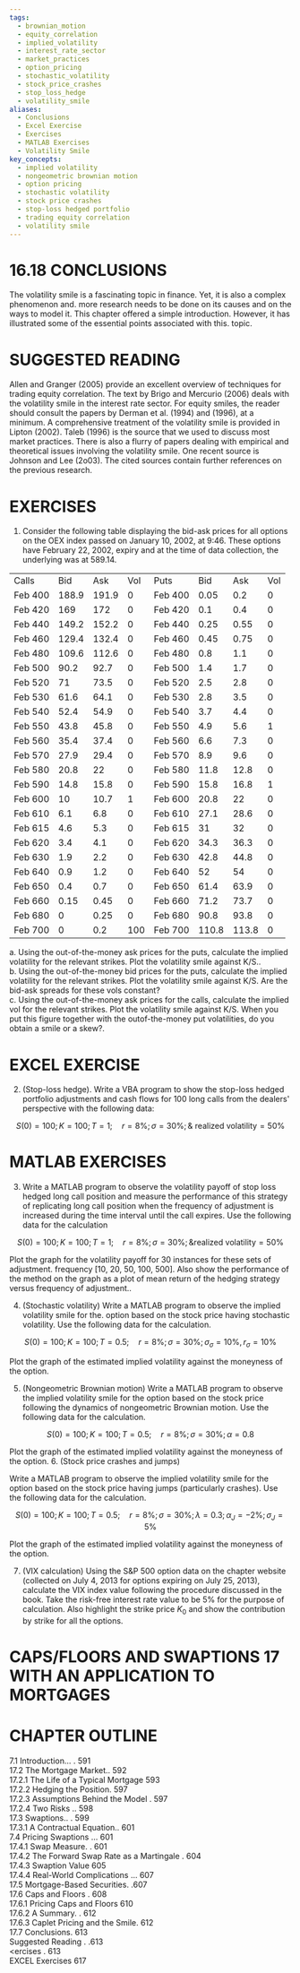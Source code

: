 ```yaml
---
tags:
  - brownian_motion
  - equity_correlation
  - implied_volatility
  - interest_rate_sector
  - market_practices
  - option_pricing
  - stochastic_volatility
  - stock_price_crashes
  - stop_loss_hedge
  - volatility_smile
aliases:
  - Conclusions
  - Excel Exercise
  - Exercises
  - MATLAB Exercises
  - Volatility Smile
key_concepts:
  - implied volatility
  - nongeometric brownian motion
  - option pricing
  - stochastic volatility
  - stock price crashes
  - stop-loss hedged portfolio
  - trading equity correlation
  - volatility smile
---
```


# 16.18 CONCLUSIONS  

The volatility smile is a fascinating topic in finance. Yet, it is also a complex phenomenon and. more research needs to be done on its causes and on the ways to model it. This chapter offered a simple introduction. However, it has illustrated some of the essential points associated with this. topic.  

# SUGGESTED READING  

Allen and Granger (2005) provide an excellent overview of techniques for trading equity correlation. The text by Brigo and Mercurio (2006) deals with the volatility smile in the interest rate sector. For equity smiles, the reader should consult the papers by Derman et al. (1994) and (1996), at a minimum. A comprehensive treatment of the volatility smile is provided in Lipton (2002). Taleb (1996) is the source that we used to discuss most market practices. There is also a flurry of papers dealing with empirical and theoretical issues involving the volatility smile. One recent source is Johnson and Lee (2o03). The cited sources contain further references on the previous research.  

# EXERCISES  

1. Consider the following table displaying the bid-ask prices for all options on the OEX index passed on January 10, 2002, at 9:46. These options have February 22, 2002, expiry and at the time of data collection, the underlying was at 589.14.  

<html><body><table><tr><td>Calls</td><td>Bid</td><td>Ask</td><td>Vol</td><td>Puts</td><td>Bid</td><td>Ask</td><td>Vol</td></tr><tr><td>Feb 400</td><td>188.9</td><td>191.9</td><td>0</td><td>Feb 400</td><td>0.05</td><td>0.2</td><td>0</td></tr><tr><td>Feb 420</td><td>169</td><td>172</td><td>0</td><td>Feb 420</td><td>0.1</td><td>0.4</td><td>0</td></tr><tr><td>Feb 440</td><td>149.2</td><td>152.2</td><td>0</td><td>Feb 440</td><td>0.25</td><td>0.55</td><td>0</td></tr><tr><td>Feb 460</td><td>129.4</td><td>132.4</td><td>0</td><td>Feb 460</td><td>0.45</td><td>0.75</td><td>0</td></tr><tr><td>Feb 480</td><td>109.6</td><td>112.6</td><td>0</td><td>Feb 480</td><td>0.8</td><td>1.1</td><td>0</td></tr><tr><td>Feb 500</td><td>90.2</td><td>92.7</td><td>0</td><td>Feb 500</td><td>1.4</td><td>1.7</td><td>0</td></tr><tr><td>Feb 520</td><td>71</td><td>73.5</td><td>0</td><td>Feb 520</td><td>2.5</td><td>2.8</td><td>0</td></tr><tr><td>Feb 530</td><td>61.6</td><td>64.1</td><td>0</td><td>Feb 530</td><td>2.8</td><td>3.5</td><td>0</td></tr><tr><td>Feb 540</td><td>52.4</td><td>54.9</td><td>0</td><td>Feb 540</td><td>3.7</td><td>4.4</td><td>0</td></tr><tr><td>Feb 550</td><td>43.8</td><td>45.8</td><td>0</td><td>Feb 550</td><td>4.9</td><td>5.6</td><td>1</td></tr><tr><td>Feb 560</td><td>35.4</td><td>37.4</td><td>0</td><td>Feb 560</td><td>6.6</td><td>7.3</td><td>0</td></tr><tr><td>Feb 570</td><td>27.9</td><td>29.4</td><td>0</td><td>Feb 570</td><td>8.9</td><td>9.6</td><td>0</td></tr><tr><td>Feb 580</td><td>20.8</td><td>22</td><td>0</td><td>Feb 580</td><td>11.8</td><td>12.8</td><td>0</td></tr><tr><td>Feb 590</td><td>14.8</td><td>15.8</td><td>0</td><td>Feb 590</td><td>15.8</td><td>16.8</td><td>1</td></tr><tr><td>Feb 600</td><td>10</td><td>10.7</td><td>1</td><td>Feb 600</td><td>20.8</td><td>22</td><td>0</td></tr><tr><td>Feb 610</td><td>6.1</td><td>6.8</td><td>0</td><td>Feb 610</td><td>27.1</td><td>28.6</td><td>0</td></tr><tr><td>Feb 615</td><td>4.6</td><td>5.3</td><td>0</td><td>Feb 615</td><td>31</td><td>32</td><td>0</td></tr><tr><td>Feb 620</td><td>3.4</td><td>4.1</td><td>0</td><td>Feb 620</td><td>34.3</td><td>36.3</td><td>0</td></tr><tr><td>Feb 630</td><td>1.9</td><td>2.2</td><td>0</td><td>Feb 630</td><td>42.8</td><td>44.8</td><td>0</td></tr><tr><td>Feb 640</td><td>0.9</td><td>1.2</td><td>0</td><td>Feb 640</td><td>52</td><td>54</td><td>0</td></tr><tr><td>Feb 650</td><td>0.4</td><td>0.7</td><td>0</td><td>Feb 650</td><td>61.4</td><td>63.9</td><td>0</td></tr><tr><td>Feb 660</td><td>0.15</td><td>0.45</td><td>0</td><td>Feb 660</td><td>71.2</td><td>73.7</td><td>0</td></tr><tr><td>Feb 680</td><td>0</td><td>0.25</td><td>0</td><td>Feb 680</td><td>90.8</td><td>93.8</td><td>0</td></tr><tr><td>Feb 700</td><td>0</td><td>0.2</td><td>100</td><td>Feb 700</td><td>110.8</td><td>113.8</td><td>0</td></tr></table></body></html>  

a. Using the out-of-the-money ask prices for the puts, calculate the implied volatility for the relevant strikes. Plot the volatility smile against K/S..   
b. Using the out-of-the-money bid prices for the puts, calculate the implied volatility for the relevant strikes. Plot the volatility smile against K/S. Are the bid-ask spreads for these vols constant?   
c. Using the out-of-the-money ask prices for the calls, calculate the implied vol for the relevant strikes. Plot the volatility smile against K/S. When you put this figure together with the outof-the-money put volatilities, do you obtain a smile or a skew?.  

# EXCEL EXERCISE  

2. (Stop-loss hedge). Write a VBA program to show the stop-loss hedged portfolio adjustments and cash flows for 100 long calls from the dealers' perspective with the following data:  

$$
S(0)=100;K=100;T=1;\quad r=8\%;\sigma=30\%;\&\mathrm{~realized~volatility}=50\%
$$  

# MATLAB EXERCISES  

3. Write a MATLAB program to observe the volatility payoff of stop loss hedged long call position and measure the performance of this strategy of replicating long call position when the frequency of adjustment is increased during the time interval until the call expires. Use the following data for the calculation  

$$
S(0)=100;K=100;T=1;\quad r=8\%;\sigma=30\%;\&\mathrm{{realized}~v o l a t i l i t y}=50\%
$$  

Plot the graph for the volatility payoff for 30 instances for these sets of adjustment. frequency [10, 20, 50, 100, 500]. Also show the performance of the method on the graph as a plot of mean return of the hedging strategy versus frequency of adjustment..  

4. (Stochastic volatility) Write a MATLAB program to observe the implied volatility smile for the. option based on the stock price having stochastic volatility. Use the following data for the calculation.  

$$
S(0)=100;K=100;T=0.5;\quad r=8\%;\sigma=30\%;\sigma_{\sigma}=10\%,r_{\sigma}=10\%
$$  

Plot the graph of the estimated implied volatility against the moneyness of the option.  

5. (Nongeometric Brownian motion) Write a MATLAB program to observe the implied volatility smile for the option based on the stock price following the dynamics of nongeometric Brownian motion. Use the following data for the calculation.  

$$
S(0)=100;K=100;T=0.5;\quad r=8\%;\sigma=30\%;\alpha=0.8
$$  

Plot the graph of the estimated implied volatility against the moneyness of the option. 6. (Stock price crashes and jumps)  

Write a MATLAB program to observe the implied volatility smile for the option based on the stock price having jumps (particularly crashes). Use the following data for the calculation.  

$$
S(0)=100;K=100;T=0.5;\quad r=8\%;\sigma=30\%;\lambda=0.3;\alpha_{J}=-2\%;\sigma_{J}=5\%
$$  

Plot the graph of the estimated implied volatility against the moneyness of the option.  

7. (VIX calculation) Using the S&P 500 option data on the chapter website (collected on July 4, 2013 for options expiring on July 25, 2013), calculate the VIX index value following the procedure discussed in the book. Take the risk-free interest rate value to be $5\%$ for the purpose of calculation. Also highlight the strike price $K_{0}$ and show the contribution by strike for all the options.  

# CAPS/FLOORS AND SWAPTIONS 17 WITH AN APPLICATION TO MORTGAGES  

# CHAPTER OUTLINE  

7.1 Introduction... . 591   
17.2 The Mortgage Market.. 592   
17.2.1 The Life of a Typical Mortgage 593   
17.2.2 Hedging the Position. 597   
17.2.3 Assumptions Behind the Model . 597   
17.2.4 Two Risks .. 598   
17.3 Swaptions.. . 599   
17.3.1 A Contractual Equation.. 601   
7.4 Pricing Swaptions ... 601   
17.4.1 Swap Measure. . 601   
17.4.2 The Forward Swap Rate as a Martingale . 604   
17.4.3 Swaption Value 605   
17.4.4 Real-World Complications ... 607   
17.5 Mortgage-Based Securities. .607   
17.6 Caps and Floors . 608   
17.6.1 Pricing Caps and Floors 610   
17.6.2 A Summary. . 612   
17.6.3 Caplet Pricing and the Smile. 612   
17.7 Conclusions. 613   
Suggested Reading . .613   
<ercises . 613   
EXCEL Exercises 617  
